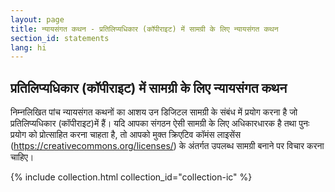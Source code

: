 ```yaml
---
layout: page
title: न्‍यायसंगत कथन - प्रतिलिप्यधिकार (कॉपीराइट) में सामग्री के लिए न्‍यायसंगत कथन
section_id: statements
lang: hi
---
```


## प्रतिलिप्यधिकार (कॉपीराइट) में सामग्री के लिए न्‍यायसंगत कथन

निम्नलिखित पांच न्यायसंगत कथनों का आशय उन डिजिटल सामग्री के संबंध में प्रयोग करना है जो प्रतिलिप्यधिकार (कॉपीराइट)में हैं। यदि आपका संगठन ऐसी सामग्री के लिए अधिकारधारक है तथा पुनः प्रयोग को प्रोत्साहित करना चाहता है, तो आपको मुक्त क्रिएटिव कॉमंस लाइसेंस (https://creativecommons.org/licenses/) के अंतर्गत उपलब्ध सामग्री बनाने पर विचार करना चाहिए।

{% include collection.html collection_id="collection-ic" %}

